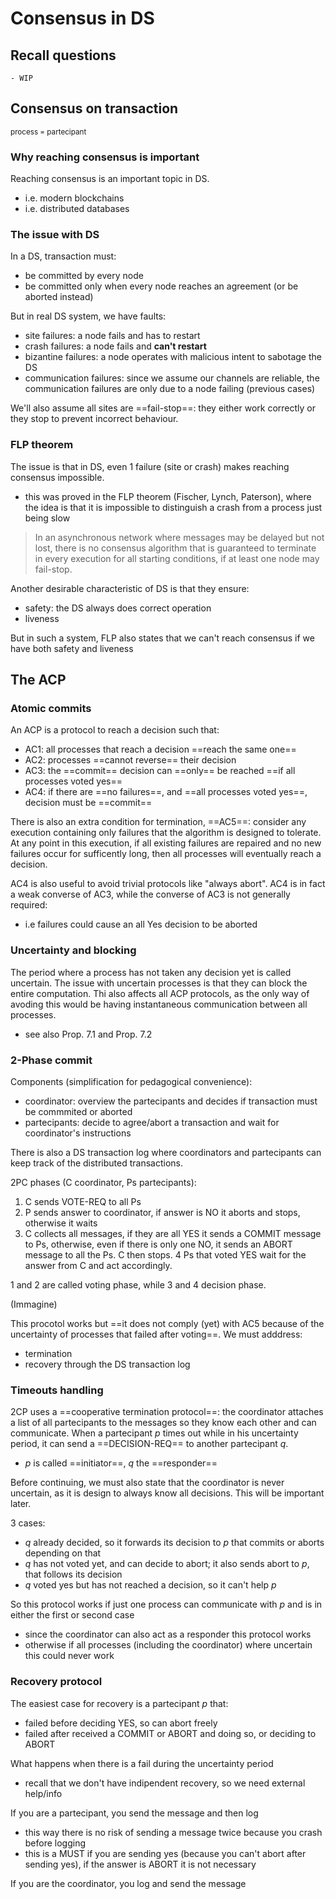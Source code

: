 # Consensus in DS 

## Recall questions
    - WIP

## Consensus on transaction

<small> process = partecipant </small>

### Why reaching consensus is important

Reaching consensus is an important topic in DS.
- i.e. modern blockchains
- i.e. distributed databases

### The issue with DS

In a DS, transaction must:
- be committed by every node
- be committed only when every node reaches an agreement (or be aborted instead)

But in real DS system, we have faults:
- site failures: a node fails and has to restart
- crash failures: a node fails and **can't restart**
- bizantine failures: a node operates with malicious intent to sabotage the DS
- communication failures: since we assume our channels are reliable, the communication failures are only due to a node failing (previous cases)

We'll also assume all sites are ==fail-stop==: they either work correctly or they stop to prevent incorrect behaviour.

### FLP theorem

The issue is that in DS, even 1 failure (site or crash) makes reaching consensus impossible.
- this was proved in the FLP theorem (Fischer, Lynch, Paterson), where the idea is that it is impossible to distinguish a crash from a process just being slow

>In an asynchronous network where messages may be delayed but not lost, there is no consensus algorithm that is guaranteed to terminate in every execution for all starting conditions, if at least one node may fail-stop.

Another desirable characteristic of DS is that they ensure:
- safety: the DS always does correct operation
- liveness

But in such a system, FLP also states that we can't reach consensus if we have both safety and liveness 

## The ACP

### Atomic commits

An ACP is a protocol to reach a decision such that:
- AC1: all processes that reach a decision ==reach the same one==
- AC2: processes ==cannot reverse== their decision
- AC3: the ==commit== decision can ==only== be reached ==if all processes voted yes==
- AC4: if there are ==no failures==, and ==all processes voted yes==, decision must be ==commit== 

There is also an extra condition for termination, ==AC5==: consider any execution containing only failures that the algorithm is designed to tolerate. At any point
in this execution, if all existing failures are repaired and no new failures occur for sufficently long, then all processes will eventually reach a decision.

AC4 is also useful to avoid trivial protocols like "always abort". AC4 is in fact a weak converse of AC3, while the converse of AC3 is not generally required:
- i.e failures could cause an all Yes decision to be aborted 

### Uncertainty and blocking

The period where a process has not taken any decision yet is called uncertain. The issue with uncertain processes is that they can block the entire computation. Thi also affects all ACP protocols, as the only way of avoding this would be having instantaneous communication between all processes. 
- see also Prop. 7.1 and Prop. 7.2 

### 2-Phase commit

Components (simplification for pedagogical convenience):
- coordinator: overview the partecipants and decides if transaction must be commmited or aborted
- partecipants: decide to agree/abort a transaction and wait for coordinator's instructions

There is also a DS transaction log where coordinators and partecipants can keep track of the distributed transactions.

2PC phases (C coordinator, Ps partecipants):
1. C sends VOTE-REQ to all Ps
2. P sends answer to coordinator, if answer is NO it aborts and stops, otherwise it waits
3. C collects all messages, if they are all YES it sends a COMMIT message to Ps, otherwise, even if there is only one NO, it sends an ABORT message to all the Ps. C then stops.
4 Ps that voted YES wait for the answer from C and act accordingly.

1 and 2 are called voting phase, while 3 and 4 decision phase.

(Immagine)

This procotol works but ==it does not comply (yet) with AC5 because of the uncertainty of processes that failed after voting==. We must adddress:
- termination
- recovery through the DS transaction log

### Timeouts handling

2CP uses a ==cooperative termination protocol==: the coordinator attaches a list of all partecipants to the messages so they know each other and can communicate. When a partecipant $p$ times out while in his uncertainty period, it can send a ==DECISION-REQ== to another partecipant $q$.
- $p$ is called ==initiator==, $q$ the ==responder==

Before continuing, we must also state that the coordinator is never uncertain, as it is design to always know all decisions. This will be important later.

3 cases:
- $q$ already decided, so it forwards its decision to $p$ that commits or aborts depending on that
- $q$ has not voted yet, and can decide to abort; it also sends abort to $p$, that follows its decision
- $q$ voted yes but has not reached a decision, so it can't help $p$

So this protocol works if just one process can communicate with $p$ and is in either the first or second case
- since the coordinator can also act as a responder this protocol works
- otherwise if all processes (including the coordinator) where uncertain this could never work

### Recovery protocol

The easiest case for recovery is a partecipant $p$ that:
- failed before deciding YES, so can abort freely
- failed after received a COMMIT or ABORT and doing so, or deciding to ABORT 

What happens when there is a fail during the uncertainty period
- recall that we don't have indipendent recovery, so we need external help/info

If you are a partecipant, you send the message and then log
- this way there is no risk of sending a message twice because you crash before logging
- this is a MUST if you are sending yes (because you can't abort after sending yes), if the answer is ABORT it is not necessary 

If you are the coordinator, you log and send the message